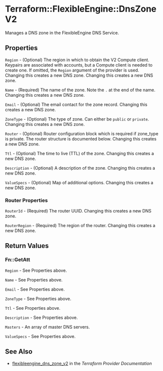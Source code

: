# Terraform::FlexibleEngine::DnsZoneV2

Manages a DNS zone in the FlexibleEngine DNS Service.

## Properties

`Region` - (Optional) The region in which to obtain the V2 Compute client.
Keypairs are associated with accounts, but a Compute client is needed to
create one. If omitted, the `Region` argument of the provider is used.
Changing this creates a new DNS zone. Changing this creates a new DNS zone.

`Name` - (Required) The name of the zone. Note the `.` at the end of the name.
Changing this creates a new DNS zone.

`Email` - (Optional) The email contact for the zone record.
Changing this creates a new DNS zone.

`ZoneType` - (Optional) The type of zone. Can either be `public` or `private`.
Changing this creates a new DNS zone.

`Router` - (Optional) Router configuration block which is required if zone_type is private.
The router structure is documented below.  Changing this creates a new DNS zone.

`Ttl` - (Optional) The time to live (TTL) of the zone. Changing this creates a new DNS zone.

`Description` - (Optional) A description of the zone. Changing this creates a new DNS zone.

`ValueSpecs` - (Optional) Map of additional options. Changing this creates a
new DNS zone.

### Router Properties

`RouterId` - (Required) The router UUID. Changing this creates a new DNS zone.

`RouterRegion` - (Required) The region of the router. Changing this creates a new DNS zone.


## Return Values

### Fn::GetAtt

`Region` - See Properties above.

`Name` - See Properties above.

`Email` - See Properties above.

`ZoneType` - See Properties above.

`Ttl` - See Properties above.

`Description` - See Properties above.

`Masters` - An array of master DNS servers.

`ValueSpecs` - See Properties above.

## See Also

* [flexibleengine_dns_zone_v2](https://www.terraform.io/docs/providers/flexibleengine/r/dns_zone_v2.html) in the _Terraform Provider Documentation_
